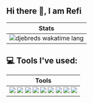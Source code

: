 ## Hi there 👋, I am Refi

<table>
  <thead>
    <tr>
      <th colspan="2">Stats</th>
    </tr>
  </thead>
  <tbody>
    <tr>
<!--       <td><img src="https://github-readme-stats.vercel.app/api?username=djebreds&amp;show_icons=true&amp;&rank_icon=github" alt="djebreds github stats"></td> -->
<!--       <td><img src="https://streak-stats.demolab.com?user=djebreds&theme=dark&background=0D1117&border=30363D&stroke=30363D"></td> -->
    </tr>
    <tr>
      <td colspan="2" align="center"><img src="https://github-readme-stats.vercel.app/api/wakatime?username=djebreds&layout=compact" alt="djebreds wakatime lang"></td>
    </tr>
  </tbody>
</table>

## 💻 Tools I've used:
<table>
  <thead>
    <tr>
      <th>Tools</th>
    </tr>
  </thead>
   <tbody>
    <tr>
      <td colspan="4">
        <img src="https://img.shields.io/badge/Ruby_on_Rails-CC0000?style=for-the-badge&logo=ruby-on-rails&logoColor=white">
        <img src="https://img.shields.io/badge/Ruby-CC342D?style=for-the-badge&logo=ruby&logoColor=white">
        <img src="https://img.shields.io/badge/nestjs-E0234E?style=for-the-badge&logo=nestjs&logoColor=white">
        <img src="https://img.shields.io/badge/express.js-000000?style=for-the-badge&logo=express&logoColor=white">
        <img src="https://img.shields.io/badge/next.js-000000?style=for-the-badge&logo=nextdotjs&logoColor=white">
        <img src="https://img.shields.io/badge/-ReactJs-61DAFB?logo=react&logoColor=white&style=for-the-badge">
        <img src="https://img.shields.io/badge/Tailwind_CSS-grey?style=for-the-badge&logo=tailwind-css&logoColor=38B2AC">
        <img src="https://img.shields.io/badge/Bootstrap-563D7C?style=for-the-badge&logo=bootstrap&logoColor=white">
        <img src="https://img.shields.io/badge/docker-257bd6?style=for-the-badge&logo=docker&logoColor=white">
      </td>
    </tr>
   </tbody>
</table>
